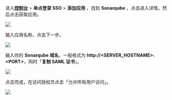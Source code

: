 <IntegrationDetailCard :title="`在 ${$localeConfig.brandName} 中创建应用`">

进入[**控制台**](https://console.authing.cn) > **单点登录 SSO** > **添加应用** ，找到 **Sonarqube** ，点击进入详情，然后点击获取应用。

![](~@imagesZhCn/integration/sonarqube/1-1.png)

输入应用名称，点击下一步。

![](~@imagesZhCn/integration/sonarqube/1-2.png)

输入你的 **Sonarqube 域名**，一般格式为 **http://&lt;SERVER_HOSTNAME&gt;:&lt;PORT&gt;**，同时「**复制 SAML 证书**」。

![](~@imagesZhCn/integration/sonarqube/1-3.png)

点击完成，在访问授权页点击「允许所有用户访问」。

![](~@imagesZhCn/integration/sonarqube/1-4.png)

</IntegrationDetailCard>
